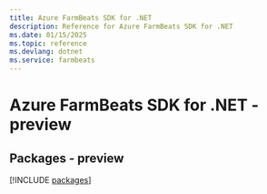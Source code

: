 ```yaml
---
title: Azure FarmBeats SDK for .NET
description: Reference for Azure FarmBeats SDK for .NET
ms.date: 01/15/2025
ms.topic: reference
ms.devlang: dotnet
ms.service: farmbeats
---
```

# Azure FarmBeats SDK for .NET - preview
## Packages - preview
[!INCLUDE [packages](farmbeats-index.md)]